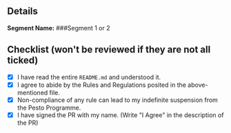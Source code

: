 ## Details
**Segment Name:** ###Segment 1 or 2

## Checklist (won't be reviewed if they are not all ticked)
- [x] I have read the entire `README.md` and understood it.
- [x] I agree to abide by the Rules and Regulations posited in the above-mentioned file.
- [x] Non-compliance of any rule can lead to my indefinite suspension from the Pesto Programme.
- [x] I have signed the PR with my name. (Write "I Agree" in the description of the PR)
